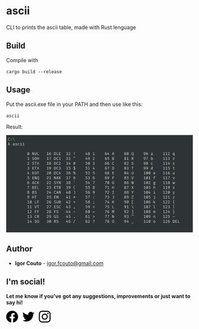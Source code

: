 # ascii
CLI to prints the ascii table, made with Rust lenguage

## Build

Compile with
```
cargo build --release
```

## Usage

Put the ascii.exe file in your PATH and then use like this:

```
ascii
```

Result:

![](https://github.com/igor-couto/images/blob/main/rust_ascii/screenshot.png)


## Author

- **Igor Couto** - [igor.fcouto@gmail.com](mailto:igor.fcouto@gmail.com)

## I'm social!

**Let me know if you've got any suggestions, improvements or just want to say hi!**

<a href="https://www.facebook.com/igor.couto/" target="_blank"><img height="32" width="32" src="https://raw.githubusercontent.com/igor-couto/images/main/social-icons/facebook.svg" /></a> &nbsp;&nbsp;<a href="https://twitter.com/igr_couto" target="_blank"><img height="32" width="32" src="https://raw.githubusercontent.com/igor-couto/images/main/social-icons/twitter.svg" /></a> &nbsp;&nbsp;<a href="https://www.instagram.com/igor.fcouto/" target="_blank"><img height="32" width="32" src="https://raw.githubusercontent.com/igor-couto/images/main/social-icons/instagram.svg" /></a>
